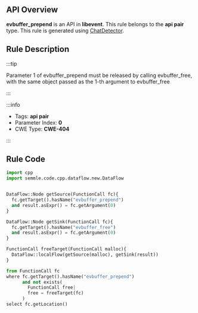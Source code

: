 ---
---


## API Overview
**evbuffer_prepend** is an API in **libevent**. This rule belongs to the **api pair** type. This rule is generated using [ChatDetector](../../tools/ChatDetector).
## Rule Description

:::tip

Parameter 1 of evbuffer_prepend must be released by calling evbuffer_free, with the same object passed as the 1-th argument to evbuffer_free

:::

:::info

- Tags: **api pair**
- Parameter Index: **0**
- CWE Type: **CWE-404**

:::

## Rule Code
```python
import cpp
import semmle.code.cpp.dataflow.new.DataFlow


DataFlow::Node getSource(FunctionCall fc){
  fc.getTarget().hasName("evbuffer_prepend")
  and result.asExpr() = fc.getArgument(0)
}

DataFlow::Node getSink(FunctionCall fc){
  fc.getTarget().hasName("evbuffer_free")
  and result.asExpr() = fc.getArgument(0)
}

FunctionCall freeTarget(FunctionCall malloc){
  DataFlow::localFlow(getSource(malloc), getSink(result))
}

from FunctionCall fc
where fc.getTarget().hasName("evbuffer_prepend")
      and not exists(
        FunctionCall free| 
        free = freeTarget(fc)
      )
select fc.getLocation()
```
